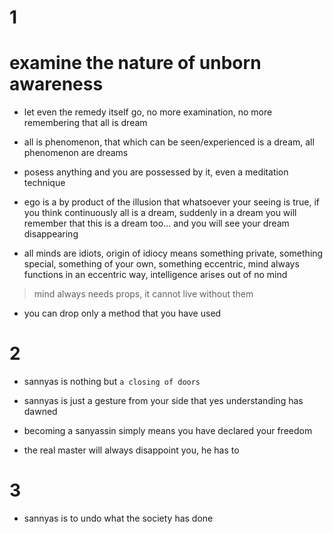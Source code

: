 # 1
# examine the nature of unborn awareness

- let even the remedy itself go, no more examination, no more remembering that all is dream 

- all is phenomenon, that which can be seen/experienced is a dream, all phenomenon are dreams

- posess anything and you are possessed by it, even a meditation technique

- ego is a by product of the illusion that whatsoever your seeing is true, if you think continuously all is a dream, suddenly in a dream you will remember that this is a dream too... and you will see your dream disappearing

- all minds are idiots, origin of idiocy means something private, something special, something of your own, something eccentric, mind always functions in an eccentric way, intelligence arises out of no mind

> mind always needs props, it cannot live without them

- you can drop only a method that you have used

# 2


- sannyas is nothing but `a closing of doors`

- sannyas is just a gesture from your side that yes understanding has dawned

- becoming a sanyassin simply means you have declared your freedom

- the real master will always disappoint you, he has to


# 3

- sannyas is to undo what the society has done

